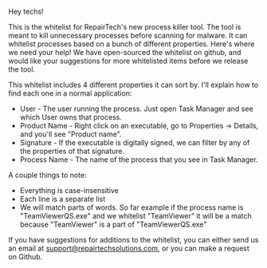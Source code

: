 Hey techs!

This is the whitelist for RepairTech's new process killer tool. The tool is meant to kill unnecessary processes before scanning for malware. It can whitelist processes based on a bunch of different properties. Here's where we need your help! We have open-sourced the whitelist on github, and would like your suggestions for more whitelisted items before we release the tool.

This whitelist includes 4 different properties it can sort by. I'll explain how to find each one in a normal application:

 - User - The user running the process. Just open Task Manager and see which User owns that process.
 - Product Name - Right click on an executable, go to Properties -> Details, and you'll see "Product name".
 - Signature - If the executable is digitally signed, we can filter by any of the properties of that signature.
 - Process Name - The name of the process that you see in Task Manager.
 
A couple things to note:

 - Everything is case-insensitive
 - Each line is a separate list
 - We will match parts of words. So far example if the process name is "TeamViewerQS.exe" and we whitelist "TeamViewer" it will be a match because "TeamViewer" is a part of "TeamViewerQS.exe"

If you have suggestions for additions to the whitelist, you can either send us an email at support@repairtechsolutions.com, or you can make a request on Github.
